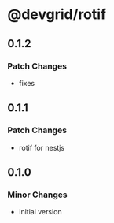 # @devgrid/rotif

## 0.1.2

### Patch Changes

- fixes

## 0.1.1

### Patch Changes

- rotif for nestjs

## 0.1.0

### Minor Changes

- initial version
